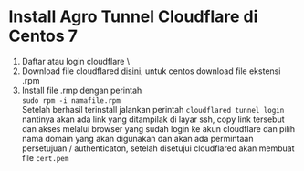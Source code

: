 # Install Agro Tunnel Cloudflare di Centos 7
1. Daftar atau login cloudflare \
2. Download file cloudflared [disini](https://github.com/cloudflare/cloudflared/releases), untuk centos download file ekstensi .rpm
3. Install file .rmp dengan perintah \
```sudo rpm -i namafile.rpm``` \
Setelah berhasil terinstall jalankan perintah ```cloudflared tunnel login``` nantinya akan ada link yang ditampilak di layar ssh, copy link tersebut dan akses melalui browser yang sudah login ke akun cloudflare dan pilih nama domain yang akan digunakan dan akan ada permintaan persetujuan / authenticaton, setelah disetujui cloudflared akan membuat file ```cert.pem```